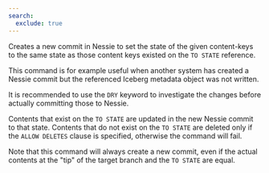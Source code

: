```yaml
---
search:
  exclude: true
---
```

<!--start-->

Creates a new commit in Nessie to set the state of the given content-keys to the same state as those content keys
existed on the `TO STATE` reference.

This command is for example useful when another system has created a Nessie commit but the referenced Iceberg
metadata object was not written.

It is recommended to use the `DRY` keyword to investigate the changes before actually committing those to Nessie.

Contents that exist on the `TO STATE` are updated in the new Nessie commit to that state.
Contents that do not exist on the `TO STATE` are deleted only if the `ALLOW DELETES` clause is specified, otherwise
the command will fail.

Note that this command will always create a new commit, even if the actual contents at the "tip" of the target branch
and the `TO STATE` are equal.
